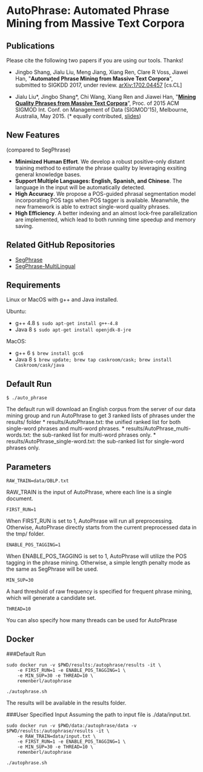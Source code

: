 # AutoPhrase: Automated Phrase Mining from Massive Text Corpora

## Publications

Please cite the following two papers if you are using our tools. Thanks!

*   Jingbo Shang, Jialu Liu, Meng Jiang, Xiang Ren, Clare R Voss, Jiawei Han, "**Automated Phrase Mining from Massive Text Corpora**", submitted to SIGKDD 2017, under review. [arXiv:1702.04457](https://arxiv.org/abs/1702.04457) [cs.CL]

*   Jialu Liu\*, Jingbo Shang\*, Chi Wang, Xiang Ren and Jiawei Han, "**[Mining
    Quality Phrases from Massive Text
    Corpora](http://jialu.cs.illinois.edu/paper/sigmod2015-liu.pdf)**”, Proc. of
    2015 ACM SIGMOD Int. Conf. on Management of Data (SIGMOD'15), Melbourne,
    Australia, May 2015. (\* equally contributed,
    [slides](http://jialu.cs.illinois.edu/paper/sigmod2015-liu-slides.pdf))

## New Features
(compared to SegPhrase)

*   **Minimized Human Effort**. We develop a robust positive-only distant training method to estimate the phrase quality by leveraging exsiting general knowledge bases.
*   **Support Multiple Languages: English, Spanish, and Chinese**. The language
    in the input will be automatically detected.
*   **High Accuracy**. We propose a POS-guided phrasal segmentation model incorporating POS tags when POS tagger is available. Meanwhile, the new framework is able to extract single-word quality phrases.
*   **High Efficiency**. A better indexing and an almost lock-free parallelization are implemented, which lead to both running time speedup and memory saving.

## Related GitHub Repositories

*   [SegPhrase](https://github.com/shangjingbo1226/SegPhrase)
*	[SegPhrase-MultiLingual](https://github.com/remenberl/SegPhrase-MultiLingual)

## Requirements

Linux or MacOS with g++ and Java installed.

Ubuntu:

*   g++ 4.8 `$ sudo apt-get install g++-4.8`
*   Java 8 `$ sudo apt-get install openjdk-8-jre`

MacOS:

*   g++ 6 `$ brew install gcc6`
*   Java 8 `$ brew update; brew tap caskroom/cask; brew install Caskroom/cask/java`

## Default Run

```
$ ./auto_phrase
```

The default run will download an English corpus from the server of our data
mining group and run AutoPhrase to get 3 ranked lists of phrases under the
results/ folder * results/AutoPhrase.txt: the unified ranked list for both
single-word phrases and multi-word phrases. *
results/AutoPhrase_multi-words.txt: the sub-ranked list for multi-word phrases
only. * results/AutoPhrase_single-word.txt: the sub-ranked list for single-word
phrases only.

## Parameters

```
RAW_TRAIN=data/DBLP.txt
```

RAW_TRAIN is the input of AutoPhrase, where each line is a single document.

```
FIRST_RUN=1
```

When FIRST_RUN is set to 1, AutoPhrase will run all preprocessing. Otherwise,
AutoPhrase directly starts from the current preprocessed data in the tmp/
folder.

```
ENABLE_POS_TAGGING=1
```

When ENABLE_POS_TAGGING is set to 1, AutoPhrase will utilize the POS tagging in
the phrase mining. Otherwise, a simple length penalty mode as the same as
SegPhrase will be used.

```
MIN_SUP=30
```

A hard threshold of raw frequency is specified for frequent phrase mining, which
will generate a candidate set.

```
THREAD=10
```

You can also specify how many threads can be used for AutoPhrase

## Docker

###Default Run

```
sudo docker run -v $PWD/results:/autophrase/results -it \
    -e FIRST_RUN=1 -e ENABLE_POS_TAGGING=1 \
    -e MIN_SUP=30 -e THREAD=10 \
    remenberl/autophrase

./autophrase.sh
```

The results will be available in the results folder.

###User Specified Input
Assuming the path to input file is ./data/input.txt.
```
sudo docker run -v $PWD/data:/autophrase/data -v $PWD/results:/autophrase/results -it \
    -e RAW_TRAIN=data/input.txt \
    -e FIRST_RUN=1 -e ENABLE_POS_TAGGING=1 \
    -e MIN_SUP=30 -e THREAD=10 \
    remenberl/autophrase

./autophrase.sh
```
